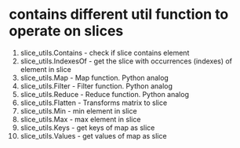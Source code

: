 # contains different util function to operate on slices

1. slice_utils.Contains - check if slice contains element
2. slice_utils.IndexesOf - get the slice with occurrences (indexes) of element in slice
3. slice_utils.Map - Map function. Python analog
4. slice_utils.Filter - Filter function. Python analog
5. slice_utils.Reduce - Reduce function. Python analog
6. slice_utils.Flatten - Transforms matrix to slice
7. slice_utils.Min - min element in slice
8. slice_utils.Max - max element in slice
9. slice_utils.Keys - get keys of map as slice
10. slice_utils.Values - get values of map as slice